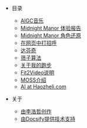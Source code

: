 - 目录
    - [AIGC音乐](zh-cn/aimusic.md)
    - [Midnight Manor 体验报告](zh-cn/midnight_report.md)
    - [Midnight Manor 角色还原](zh-cn/midnight_prompt.md)
    - [在网页中打招呼](zh-cn/greeting.md)
    - [达芬奇](zh-cn/davinci.md)
    - [筛子算法](zh-cn/winnowing.md)
    - [关于我的跑步](zh-cn/run.md)
    - [Fit2Video说明](zh-cn/fit2video.md)
    - [MOSS介绍](zh-cn/moss.md)
    - [AI at Haozheli.com](zh-cn/aihaozheli.md)

- 关于
    - [由李浩哲创作](https://www.haozheli.com)
    - [由Docsify提供技术支持](https://docsify.js.org)